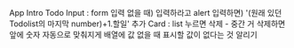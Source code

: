 App
    Intro
    Todo
        Input
            : form
                입력 없을 때) 입력하라고 alert
                입력하면) '(원래 있던 Todolist의 마지막 number)+1.할일' 추가
        Card
            : list 누르면 삭제 - 중간 거 삭제하면 앞에 숫자 자동으로 맞춰지게
              배열에 값 없을 때 표시할 값이 없다는 것 알리기

